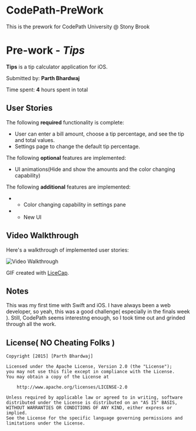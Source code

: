 # CodePath-PreWork
This is the prework for CodePath University @ Stony Brook
# Pre-work - *Tips*

**Tips** is a tip calculator application for iOS.

Submitted by: **Parth Bhardwaj**

Time spent: **4** hours spent in total

## User Stories

The following **required** functionality is complete:

*  User can enter a bill amount, choose a tip percentage, and see the tip and total values.
*  Settings page to change the default tip percentage.

The following **optional** features are implemented:
*  UI animations(Hide and show the amounts and the color changing capability)

The following **additional** features are implemented:

- * Color changing capability in settings pane
- * New UI

## Video Walkthrough 

Here's a walkthrough of implemented user stories:

<img src='http://i.imgur.com/SgUYOrW.gif' title='Video Walkthrough' width='' alt='Video Walkthrough' />

GIF created with [LiceCap](http://www.cockos.com/licecap/).

## Notes

This was my first time with Swift and iOS. I have always been a web developer, so yeah, this was a good challenge( especially in the finals week ). Still, CodePath seems interestng enough, so I took time out and grinded through all the work.

## License( NO Cheating Folks )

    Copyright [2015] [Parth Bhardwaj]

    Licensed under the Apache License, Version 2.0 (the "License");
    you may not use this file except in compliance with the License.
    You may obtain a copy of the License at

        http://www.apache.org/licenses/LICENSE-2.0

    Unless required by applicable law or agreed to in writing, software
    distributed under the License is distributed on an "AS IS" BASIS,
    WITHOUT WARRANTIES OR CONDITIONS OF ANY KIND, either express or implied.
    See the License for the specific language governing permissions and
    limitations under the License.
